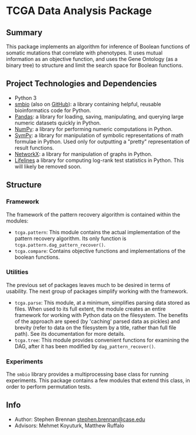 TCGA Data Analysis Package
==========================

Summary
-------

This package implements an algorithm for inference of Boolean functions of
somatic mutations that correlate with phenotypes.  It uses mutual information as
an objective function, and uses the Gene Ontology (as a binary tree) to
structure and limit the search space for Boolean functions.

Project Technologies and Dependencies
-------------------------------------

* Python 3
* [smbio](http://singularity.case.edu/sbrennan/smbio) (also on
  [GitHub](https://github.com/brenns10/smbio)): a library containing helpful,
  reusable bioinformatics code for Python.
* [Pandas](https://pypi.python.org/pypi/pandas): a library for loading, saving,
  manipulating, and querying large numeric datasets quickly in Python.
* [NumPy](https://pypi.python.org/pypi/numpy): a library for performing numeric
  computations in Python.
* [SymPy](https://pypi.python.org/pypi/sympy): a library for manipulation of
  symbolic representations of math formulae in Python.  Used only for outputting
  a "pretty" representation of result functions.
* [NetworkX](https://pypi.python.org/pypi/networkx): a library for manipulation
  of graphs in Python.
* [Lifelines](https://pypi.python.org/pypi/lifelines) a library for computing
  log-rank test statistics in Python.  This will likely be removed soon.

Structure
---------

### Framework

The framework of the pattern recovery algorithm is contained within the modules:

* `tcga.pattern`: This module contains the actual implementation of the 
  pattern recovery algorithm.  Its only function is
  `tcga.pattern.dag_pattern_recover()`.
* `tcga.compare`: Contains objective functions and implementations of the
  boolean functions.

### Utilities

The previous set of packages leaves much to be desired in terms of usability.
The next group of packages simplify working with the framework.

* `tcga.parse`: This module, at a minimum, simplifies parsing data stored as 
  files.  When used to its full extent, the module creates an entire 
  framework for working with Python data on the filesystem.  The benefits of 
  the approach are speed (by 'caching' parsed data as pickles) and brevity 
  (refer to data on the filesystem by a title, rather than full file path).
  See its documentation for more details.
* `tcga.tree`: This module provides convenient functions for examining the 
DAG, after it has been modified by `dag_pattern_recover()`.

### Experiments

The `smbio` library provides a multiprocessing base class for running
experiments.  This package contains a few modules that extend this class, in
order to perform permutation tests.

Info
----

* Author: Stephen Brennan <stephen.brennan@case.edu>
* Advisors: Mehmet Koyuturk, Matthew Ruffalo
